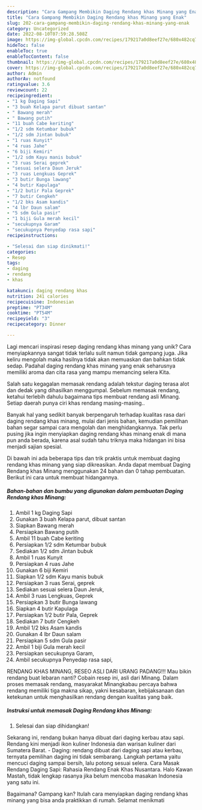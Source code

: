 ```yaml
---
description: "Cara Gampang Membikin Daging Rendang khas Minang yang Enak"
title: "Cara Gampang Membikin Daging Rendang khas Minang yang Enak"
slug: 202-cara-gampang-membikin-daging-rendang-khas-minang-yang-enak
category: Uncategorized
date: 2022-08-10T07:59:28.508Z
image: https://img-global.cpcdn.com/recipes/179217a0d8eef27e/680x482cq70/daging-rendang-khas-minang-foto-resep-utama.jpg
hideToc: false
enableToc: true
enableTocContent: false
thumbnail: https://img-global.cpcdn.com/recipes/179217a0d8eef27e/680x482cq70/daging-rendang-khas-minang-foto-resep-utama.jpg
cover: https://img-global.cpcdn.com/recipes/179217a0d8eef27e/680x482cq70/daging-rendang-khas-minang-foto-resep-utama.jpg
author: Admin
authorAv: notfound
ratingvalue: 3.6
reviewcount: 22
recipeingredient:
- "1 kg Daging Sapi"
- "3 buah Kelapa parut dibuat santan"
- " Bawang merah"
- " Bawang putih"
- "11 buah Cabe keriting"
- "1/2 sdm Ketumbar bubuk"
- "1/2 sdm Jintan bubuk"
- "1 ruas Kunyit"
- "4 ruas Jahe"
- "6 biji Kemiri"
- "1/2 sdm Kayu manis bubuk"
- "3 ruas Serai geprek"
- "sesuai selera Daun Jeruk"
- "3 ruas Lengkuas Geprek"
- "3 butir Bunga lawang"
- "4 butir Kapulaga"
- "1/2 butir Pala Geprek"
- "7 butir Cengkeh"
- "1/2 bks Asam kandis"
- "4 lbr Daun salam"
- "5 sdm Gula pasir"
- "1 biji Gula merah kecil"
- "secukupnya Garam"
- "secukupnya Penyedap rasa sapi"
recipeinstructions:

- "Selesai dan siap dinikmati!"
categories:
- Resep
tags:
- daging
- rendang
- khas

katakunci: daging rendang khas 
nutrition: 241 calories
recipecuisine: Indonesian
preptime: "PT34M"
cooktime: "PT54M"
recipeyield: "3"
recipecategory: Dinner

---
```





Lagi mencari inspirasi resep daging rendang khas minang yang unik? Cara menyiapkannya sangat tidak terlalu sulit namun tidak gampang juga. Jika keliru mengolah maka hasilnya tidak akan memuaskan dan bahkan tidak sedap. Padahal daging rendang khas minang yang enak seharusnya memiliki aroma dan cita rasa yang mampu memancing selera Kita.





Salah satu kegagalan memasak rendang adalah tekstur daging terasa alot dan dedak yang dihasilkan menggumpal. Sebelum memasak rendang, ketahui terlebih dahulu bagaimana tips membuat rendang asli Minang. Setiap daerah punya ciri khas rendang masing-masing..

Banyak hal yang sedikit banyak berpengaruh terhadap kualitas rasa dari daging rendang khas minang, mulai dari jenis bahan, kemudian pemilihan bahan segar sampai cara mengolah dan menghidangkannya. Tak perlu pusing jika ingin menyiapkan daging rendang khas minang enak di mana pun anda berada, karena asal sudah tahu triknya maka hidangan ini bisa menjadi sajian spesial.






Di bawah ini ada beberapa tips dan trik praktis untuk membuat daging rendang khas minang yang siap dikreasikan. Anda dapat membuat Daging Rendang khas Minang menggunakan 24 bahan dan 0 tahap pembuatan. Berikut ini cara untuk membuat hidangannya.

<!--inarticleads1-->

##### Bahan-bahan dan bumbu yang digunakan dalam pembuatan Daging Rendang khas Minang:

1. Ambil 1 kg Daging Sapi
1. Gunakan 3 buah Kelapa parut, dibuat santan
1. Siapkan  Bawang merah
1. Persiapkan  Bawang putih
1. Ambil 11 buah Cabe keriting
1. Persiapkan 1/2 sdm Ketumbar bubuk
1. Sediakan 1/2 sdm Jintan bubuk
1. Ambil 1 ruas Kunyit
1. Persiapkan 4 ruas Jahe
1. Gunakan 6 biji Kemiri
1. Siapkan 1/2 sdm Kayu manis bubuk
1. Persiapkan 3 ruas Serai, geprek
1. Sediakan sesuai selera Daun Jeruk,
1. Ambil 3 ruas Lengkuas, Geprek
1. Persiapkan 3 butir Bunga lawang
1. Siapkan 4 butir Kapulaga
1. Persiapkan 1/2 butir Pala, Geprek
1. Sediakan 7 butir Cengkeh
1. Ambil 1/2 bks Asam kandis
1. Gunakan 4 lbr Daun salam
1. Persiapkan 5 sdm Gula pasir
1. Ambil 1 biji Gula merah kecil
1. Persiapkan secukupnya Garam,
1. Ambil secukupnya Penyedap rasa sapi,


RENDANG KHAS MINANG, RESEO ASLI DARI URANG PADANG!!! Mau bikin rendang buat lebaran nanti? Cobain resep ini, asli dari Minang. Dalam proses memasak rendang, masyarakat Minangkabau percaya bahwa rendang memiliki tiga makna sikap, yakni kesabaran, kebijaksanaan dan ketekunan untuk menghasilkan rendang dengan kualitas yang baik. 

<!--inarticleads2-->

##### Instruksi untuk memasak Daging Rendang khas Minang:


1. Selesai dan siap dihidangkan!

Sekarang ini, rendang bukan hanya dibuat dari daging kerbau atau sapi. Rendang kini menjadi ikon kuliner Indonesia dan warisan kuliner dari Sumatera Barat. - Daging: rendang dibuat dari daging sapi atau kerbau, ternyata pemilihan daging ini tidak sembarang. Langkah pertama yaitu mencuci daging sampai bersih, lalu potong sesuai selera. Cara Masak Rendang Daging Sapi: Rahasia Rendang Enak Khas Nusantara. Halo Kawan Mastah, tidak lengkap rasanya jika belum mencoba masakan Indonesia yang satu ini. 

Bagaimana? Gampang kan? Itulah cara menyiapkan daging rendang khas minang yang bisa anda praktikkan di rumah. Selamat menikmati
